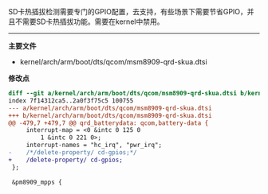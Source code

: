 SD卡热插拔检测需要专门的GPIO配置，去支持，有些场景下需要节省GPIO，并且不需要SD卡热插拔功能。需要在kernel中禁用。

---

**主要文件**

* kernel/arch/arm/boot/dts/qcom/msm8909-qrd-skua.dtsi

**修改点**

````diff
diff --git a/kernel/arch/arm/boot/dts/qcom/msm8909-qrd-skua.dtsi b/kernel/arch/arm/boot/dts/qcom/msm8909-qrd-skua.dtsi
index 7f14312ca5..2a0f3f75c5 100755
--- a/kernel/arch/arm/boot/dts/qcom/msm8909-qrd-skua.dtsi
+++ b/kernel/arch/arm/boot/dts/qcom/msm8909-qrd-skua.dtsi
@@ -479,7 +479,7 @@ qrd_batterydata: qcom,battery-data {
     interrupt-map = <0 &intc 0 125 0
         1 &intc 0 221 0>;
     interrupt-names = "hc_irq", "pwr_irq";
-    /*/delete-property/ cd-gpios;*/
+    /delete-property/ cd-gpios;
 };
 
 &pm8909_mpps {

````
